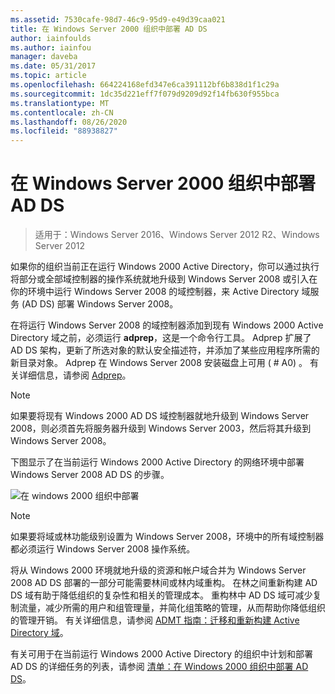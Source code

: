 ```yaml
---
ms.assetid: 7530cafe-98d7-46c9-95d9-e49d39caa021
title: 在 Windows Server 2000 组织中部署 AD DS
author: iainfoulds
ms.author: iainfou
manager: daveba
ms.date: 05/31/2017
ms.topic: article
ms.openlocfilehash: 664224168efd347e6ca391112bf6b838d1f1c29a
ms.sourcegitcommit: 1dc35d221eff7f079d9209d92f14fb630f955bca
ms.translationtype: MT
ms.contentlocale: zh-CN
ms.lasthandoff: 08/26/2020
ms.locfileid: "88938827"
---
```

# <a name="deploying-ad-ds-in-a-windows-2000-organization"></a>在 Windows Server 2000 组织中部署 AD DS

> 适用于：Windows Server 2016、Windows Server 2012 R2、Windows Server 2012

如果你的组织当前正在运行 Windows 2000 Active Directory，你可以通过执行将部分或全部域控制器的操作系统就地升级到 Windows Server 2008 或引入在你的环境中运行 Windows Server 2008 的域控制器，来 Active Directory 域服务 (AD DS) 部署 Windows Server 2008。

在将运行 Windows Server 2008 的域控制器添加到现有 Windows 2000 Active Directory 域之前，必须运行 **adprep**，这是一个命令行工具。 Adprep 扩展了 AD DS 架构，更新了所选对象的默认安全描述符，并添加了某些应用程序所需的新目录对象。 Adprep 在 Windows Server 2008 安装磁盘上可用 ( # A0) 。 有关详细信息，请参阅 [Adprep](/previous-versions/windows/it-pro/windows-server-2012-r2-and-2012/cc731728(v=ws.11))。

> [!NOTE]
> 如果要将现有 Windows 2000 AD DS 域控制器就地升级到 Windows Server 2008，则必须首先将服务器升级到 Windows Server 2003，然后将其升级到 Windows Server 2008。

下图显示了在当前运行 Windows 2000 Active Directory 的网络环境中部署 Windows Server 2008 AD DS 的步骤。

![在 windows 2000 组织中部署](media/Deploying-AD-DS-in-a-Windows-2000-Organization/ee51218a-a858-49d9-8b99-9986679191c1.gif)

> [!NOTE]
> 如果要将域或林功能级别设置为 Windows Server 2008，环境中的所有域控制器都必须运行 Windows Server 2008 操作系统。

将从 Windows 2000 环境就地升级的资源和帐户域合并为 Windows Server 2008 AD DS 部署的一部分可能需要林间或林内域重构。 在林之间重新构建 AD DS 域有助于降低组织的复杂性和相关的管理成本。 重构林中 AD DS 域可减少复制流量，减少所需的用户和组管理量，并简化组策略的管理，从而帮助你降低组织的管理开销。 有关详细信息，请参阅 [ADMT 指南：迁移和重新构建 Active Directory 域](/previous-versions/windows/it-pro/windows-server-2008-r2-and-2008/cc974332(v=ws.10))。

有关可用于在当前运行 Windows 2000 Active Directory 的组织中计划和部署 AD DS 的详细任务的列表，请参阅 [清单：在 Windows 2000 组织中部署 AD DS](/previous-versions/windows/it-pro/windows-server-2008-r2-and-2008/cc732737(v=ws.10))。
